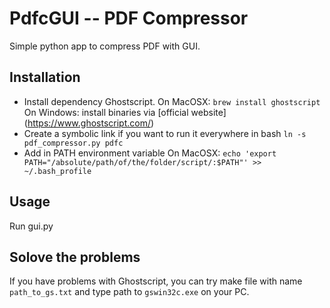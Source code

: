 PdfcGUI --  PDF Compressor
=======================

Simple python app to compress PDF with GUI.

Installation
-------------
* Install dependency Ghostscript.
On MacOSX: `brew install ghostscript`
On Windows: install binaries via [official website] (https://www.ghostscript.com/)
* Create a symbolic link if you want to run it everywhere in bash
`ln -s pdf_compressor.py pdfc`
* Add in PATH environment variable
On MacOSX:
`echo 'export PATH="/absolute/path/of/the/folder/script/:$PATH"' >> ~/.bash_profile`

Usage
-----
Run gui.py

Solove the problems
-------
If you have problems with Ghostscript, you can try make file with name `path_to_gs.txt` and type path to `gswin32c.exe` on your PC.
